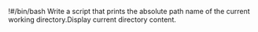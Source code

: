 !#/bin/bash
Write a script that prints the absolute path name of the current working directory.Display current directory content.
